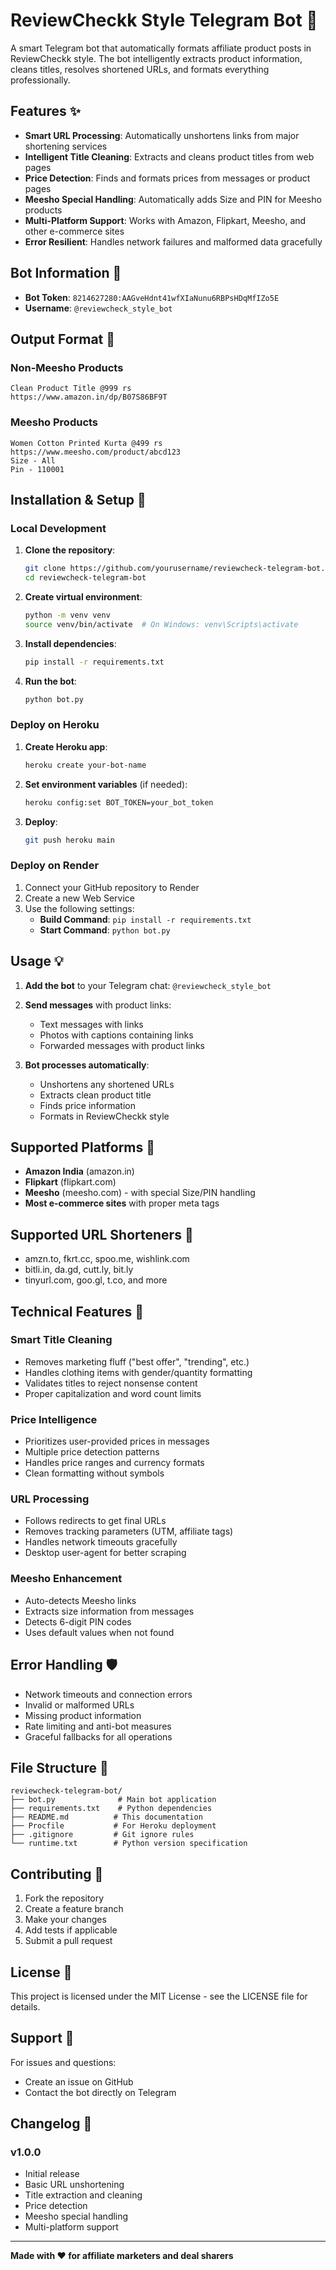 # ReviewCheckk Style Telegram Bot 🤖

A smart Telegram bot that automatically formats affiliate product posts in ReviewCheckk style. The bot intelligently extracts product information, cleans titles, resolves shortened URLs, and formats everything professionally.

## Features ✨

- **Smart URL Processing**: Automatically unshortens links from major shortening services
- **Intelligent Title Cleaning**: Extracts and cleans product titles from web pages
- **Price Detection**: Finds and formats prices from messages or product pages
- **Meesho Special Handling**: Automatically adds Size and PIN for Meesho products
- **Multi-Platform Support**: Works with Amazon, Flipkart, Meesho, and other e-commerce sites
- **Error Resilient**: Handles network failures and malformed data gracefully

## Bot Information 📱

- **Bot Token**: `8214627280:AAGveHdnt41wfXIaNunu6RBPsHDqMfIZo5E`
- **Username**: `@reviewcheck_style_bot`

## Output Format 📝

### Non-Meesho Products
```
Clean Product Title @999 rs
https://www.amazon.in/dp/B07S86BF9T
```

### Meesho Products
```
Women Cotton Printed Kurta @499 rs
https://www.meesho.com/product/abcd123
Size - All
Pin - 110001
```

## Installation & Setup 🚀

### Local Development

1. **Clone the repository**:
   ```bash
   git clone https://github.com/yourusername/reviewcheck-telegram-bot.git
   cd reviewcheck-telegram-bot
   ```

2. **Create virtual environment**:
   ```bash
   python -m venv venv
   source venv/bin/activate  # On Windows: venv\Scripts\activate
   ```

3. **Install dependencies**:
   ```bash
   pip install -r requirements.txt
   ```

4. **Run the bot**:
   ```bash
   python bot.py
   ```

### Deploy on Heroku

1. **Create Heroku app**:
   ```bash
   heroku create your-bot-name
   ```

2. **Set environment variables** (if needed):
   ```bash
   heroku config:set BOT_TOKEN=your_bot_token
   ```

3. **Deploy**:
   ```bash
   git push heroku main
   ```

### Deploy on Render

1. Connect your GitHub repository to Render
2. Create a new Web Service
3. Use the following settings:
   - **Build Command**: `pip install -r requirements.txt`
   - **Start Command**: `python bot.py`

## Usage 💡

1. **Add the bot** to your Telegram chat: `@reviewcheck_style_bot`

2. **Send messages** with product links:
   - Text messages with links
   - Photos with captions containing links
   - Forwarded messages with product links

3. **Bot processes automatically**:
   - Unshortens any shortened URLs
   - Extracts clean product title
   - Finds price information
   - Formats in ReviewCheckk style

## Supported Platforms 🛒

- **Amazon India** (amazon.in)
- **Flipkart** (flipkart.com)
- **Meesho** (meesho.com) - with special Size/PIN handling
- **Most e-commerce sites** with proper meta tags

## Supported URL Shorteners 🔗

- amzn.to, fkrt.cc, spoo.me, wishlink.com
- bitli.in, da.gd, cutt.ly, bit.ly
- tinyurl.com, goo.gl, t.co, and more

## Technical Features 🔧

### Smart Title Cleaning
- Removes marketing fluff ("best offer", "trending", etc.)
- Handles clothing items with gender/quantity formatting
- Validates titles to reject nonsense content
- Proper capitalization and word count limits

### Price Intelligence
- Prioritizes user-provided prices in messages
- Multiple price detection patterns
- Handles price ranges and currency formats
- Clean formatting without symbols

### URL Processing
- Follows redirects to get final URLs
- Removes tracking parameters (UTM, affiliate tags)
- Handles network timeouts gracefully
- Desktop user-agent for better scraping

### Meesho Enhancement
- Auto-detects Meesho links
- Extracts size information from messages
- Detects 6-digit PIN codes
- Uses default values when not found

## Error Handling 🛡️

- Network timeouts and connection errors
- Invalid or malformed URLs
- Missing product information
- Rate limiting and anti-bot measures
- Graceful fallbacks for all operations

## File Structure 📁

```
reviewcheck-telegram-bot/
├── bot.py              # Main bot application
├── requirements.txt    # Python dependencies
├── README.md          # This documentation
├── Procfile           # For Heroku deployment
├── .gitignore         # Git ignore rules
└── runtime.txt        # Python version specification
```

## Contributing 🤝

1. Fork the repository
2. Create a feature branch
3. Make your changes
4. Add tests if applicable
5. Submit a pull request

## License 📄

This project is licensed under the MIT License - see the LICENSE file for details.

## Support 💬

For issues and questions:
- Create an issue on GitHub
- Contact the bot directly on Telegram

## Changelog 📝

### v1.0.0
- Initial release
- Basic URL unshortening
- Title extraction and cleaning
- Price detection
- Meesho special handling
- Multi-platform support

---

**Made with ❤️ for affiliate marketers and deal sharers**